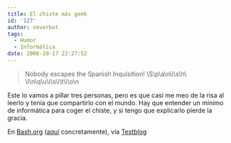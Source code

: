 ```yaml
---
title: El chiste más geek
id: '127'
author: neverbot
tags:
  - Humor
  - Informática
date: 2006-10-17 22:27:52
---
```


> <Telius> Nobody escapes the Spanish Inquisition!
> <codepoet> \\S\\p\\a\\n\\i\\s\\h\\ \\I\\n\\q\\u\\i\\s\\i\\t\\i\\o\\n

Este lo vamos a pillar tres personas, pero es que casi me meo de la risa al leerlo y tenía que compartirlo con el mundo. Hay que entender un mínimo de informática para coger el chiste, y si tengo que explicarlo pierde la gracia.

En [Bash.org](http://www.bash.org/) ([aquí](http://www.bash.org/?694821) concretamente), vía [Testblog](http://www.testblog.net/node/585)